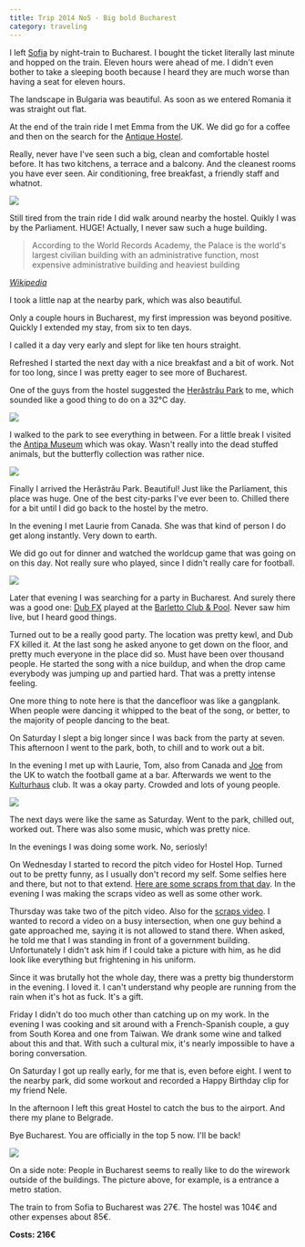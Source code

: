 ```yaml
---
title: Trip 2014 No5 - Big bold Bucharest
category: traveling
---
```


I left [Sofia](/back-in-sofia) by night-train to Bucharest. I
bought the ticket literally last minute and hopped on the train. Eleven hours
were ahead of me. I didn't even bother to take a sleeping booth because I heard
they are much worse than having a seat for eleven hours.

The landscape in Bulgaria was beautiful. As soon as we entered Romania it was
straight out flat.

At the end of the train ride I met Emma from the UK. We did go for a coffee and
then on the search for the [Antique Hostel](http://www.hostels.com/hostels/bucharest/antique-hostel-bucharest/66935).

Really, never have I've seen such a big, clean and comfortable hostel before. It
has two kitchens, a terrace and a balcony. And the cleanest rooms you have ever
seen. Air conditioning, free breakfast, a friendly staff and whatnot.

![](/assets/pictures/Romania/Bucharest/100_1156.JPG)

Still tired from the train ride I did walk around nearby the hostel. Quikly I
was by the Parliament. HUGE! Actually, I never saw such a huge building.

> According to the World Records Academy, the Palace is the world's largest
  civilian building with an administrative function, most expensive administrative
  building and heaviest building

[*Wikipedia*](https://en.wikipedia.org/wiki/Palace_of_the_Parliament)

I took a little nap at the nearby park, which was also beautiful.

Only a couple hours in Bucharest, my first impression was beyond positive.
Quickly I extended my stay, from six to ten days.

I called it a day very early and slept for like ten hours straight.

Refreshed I started the next day with a nice breakfast and a bit of work. Not
for too long, since I was pretty eager to see more of Bucharest.

One of the guys from the hostel suggested the [Herăstrău Park](https://en.wikipedia.org/wiki/Her%C4%83str%C4%83u_Park)
to me, which sounded like a good thing to do on a 32°C day.

![](/assets/pictures/Romania/Bucharest/100_1179.JPG)

I walked to the park to see everything in between. For a little break I visited
the [Antipa Museum](https://en.wikipedia.org/wiki/Antipa_Museum) which was okay.
Wasn't really into the dead stuffed animals, but the butterfly collection was
rather nice.

![](/assets/pictures/Romania/Bucharest/100_1198.JPG)

Finally I arrived the Herăstrău Park. Beautiful! Just like the Parliament, this
place was huge. One of the best city-parks I've ever been to. Chilled there for
a bit until I did go back to the hostel by the metro.

In the evening I met Laurie from Canada. She was that kind of person I do get
along instantly. Very down to earth.

We did go out for dinner and watched the worldcup game that was going on on this
day. Not really sure who played, since I didn't really care for football.

![](/assets/pictures/Romania/Bucharest/100_1207.JPG)

Later that evening I was searching for a party in Bucharest. And surely there
was a good one: [Dub FX](http://dubfx.net/) played at the [Barletto Club & Pool](http://www.feeder.ro/2014/07/04/dub-fx-live-barletto/).
Never saw him live, but I heard good things.

Turned out to be a really good party. The location was pretty kewl, and Dub FX
killed it. At the last song he asked anyone to get down on the floor, and pretty
much everyone in the place did so. Must have been over thousand people. He
started the song with a nice buildup, and when the drop came everybody was
jumping up and partied hard. That was a pretty intense feeling.

One more thing to note here is that the dancefloor was like a gangplank. When
people were dancing it whipped to the beat of the song, or better, to the
majority of people dancing to the beat.

On Saturday I slept a big longer since I was back from the party at seven. This
afternoon I went to the park, both, to chill and to work out a bit.

In the evening I met up with Laurie, Tom, also from Canada and
[Joe](http://www.whereisjoe.co.uk/) from the UK to watch the football game at a
bar. Afterwards we went to the
[Kulturhaus](https://www.facebook.com/kulturhausro) club. It was a okay party.
Crowded and lots of young people.

![](/assets/pictures/Romania/Bucharest/100_1224.JPG)

The next days were like the same as Saturday. Went to the park, chilled out,
worked out. There was also some music, which was pretty nice.

In the evenings I was doing some work. No, seriosly!

On Wednesday I started to record the pitch video for Hostel Hop. Turned out to
be pretty funny, as I usually don't record my self. Some selfies here and there,
but not to that extend. [Here are some scraps from that day](/hostel-hop-pitch-scraps-1).
In the evening I was making the scraps video as well as some other work.

Thursday was take two of the pitch video. Also for the [scraps video](/hostel-hop-pitch-scraps-2).
I wanted to record a video
on a busy intersection, when one guy behind a gate approached me, saying it is
not allowed to stand there. When asked, he told me that I was standing in front
of a government building. Unfortunately I didn't ask him if I could take a
picture with him, as he did look like everything but frightening in his uniform.

Since it was brutally hot the whole day, there was a pretty big thunderstorm in
the evening. I loved it. I can't understand why people are running from the rain
when it's hot as fuck. It's a gift.

Friday I didn't do too much other than catching up on my work. In the evening I
was cooking and sit around with a French-Spanish couple, a guy from South Korea
and one from Taiwan. We drank some wine and talked about this and that. With
such a cultural mix, it's nearly impossible to have a boring conversation.

On Saturday I got up really early, for me that is, even before eight. I went to
the nearby park, did some workout and recorded a Happy Birthday clip for my
friend Nele.

In the afternoon I left this great Hostel to catch the bus to the airport. And
there my plane to Belgrade.

Bye Bucharest. You are officially in the top 5 now. I'll be back!

![](/assets/pictures/Romania/Bucharest/100_1209.JPG)

On a side note: People in Bucharest seems to really like to do the wirework
outside of the buildings. The picture above, for example, is a entrance a metro
station.

The train to from Sofia to Bucharest was 27€. The hostel was 104€ and other
expenses about 85€.

**Costs: 216€**
